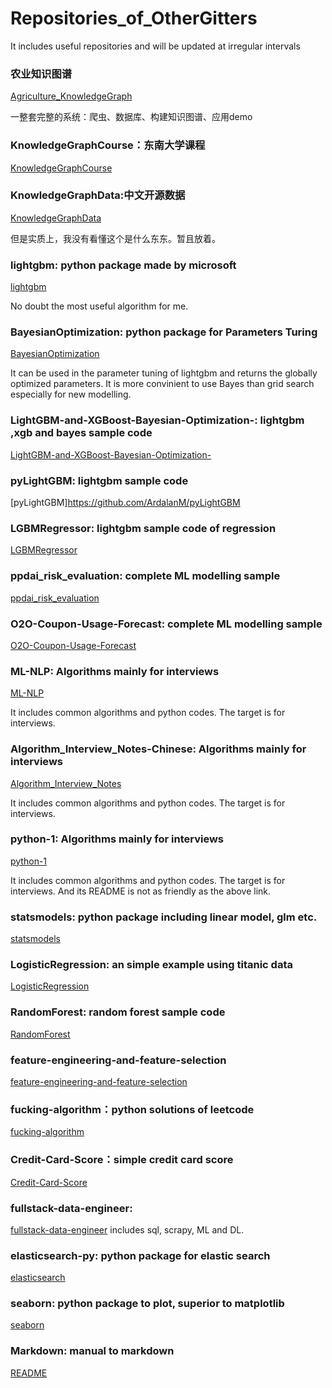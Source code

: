 # Repositories_of_OtherGitters
It includes useful repositories and will be updated at irregular intervals

### 农业知识图谱 
[Agriculture_KnowledgeGraph](https://github.com/qq547276542/Agriculture_KnowledgeGraph)

一整套完整的系统：爬虫、数据库、构建知识图谱、应用demo

### KnowledgeGraphCourse：东南大学课程
[KnowledgeGraphCourse](https://github.com/npubird/KnowledgeGraphCourse)

### KnowledgeGraphData:中文开源数据
[KnowledgeGraphData](https://github.com/ownthink/KnowledgeGraphData)

但是实质上，我没有看懂这个是什么东东。暂且放着。

### lightgbm: python package made by microsoft
[lightgbm](https://github.com/microsoft/LightGBM)

No doubt the most useful algorithm for me.

### BayesianOptimization: python package for Parameters Turing
[BayesianOptimization](https://github.com/fmfn/BayesianOptimization)

It can be used in the parameter tuning of lightgbm and returns the globally optimized parameters. It is more convinient to use Bayes than grid search especially for new modelling.

### LightGBM-and-XGBoost-Bayesian-Optimization-: lightgbm ,xgb and bayes sample code
[LightGBM-and-XGBoost-Bayesian-Optimization-](https://github.com/toughgayliyanyu/LightGBM-and-XGBoost-Bayesian-Optimization-)

### pyLightGBM: lightgbm sample code 
[pyLightGBM]https://github.com/ArdalanM/pyLightGBM

### LGBMRegressor: lightgbm sample code of regression
[LGBMRegressor](https://github.com/albertkklam/LGBMRegressor)

### ppdai_risk_evaluation: complete ML modelling sample
[ppdai_risk_evaluation](https://github.com/wikke/ppdai_risk_evaluation)

### O2O-Coupon-Usage-Forecast: complete ML modelling sample
[O2O-Coupon-Usage-Forecast](https://github.com/wepe/O2O-Coupon-Usage-Forecast)

### ML-NLP: Algorithms mainly for interviews
[ML-NLP](https://github.com/NLP-LOVE/ML-NLP)

It includes common algorithms and python codes. The target is for interviews.

### Algorithm_Interview_Notes-Chinese: Algorithms mainly for interviews
[Algorithm_Interview_Notes](https://github.com/vivienzou1/DL-Notes-for-Interview)

It includes common algorithms and python codes. The target is for interviews.

### python-1: Algorithms mainly for interviews
[python-1](https://github.com/TheAlgorithms/Python)

It includes common algorithms and python codes. The target is for interviews. And its README is not as friendly as the above link.

### statsmodels: python package including linear model, glm etc.
[statsmodels](https://github.com/statsmodels/statsmodels)

### LogisticRegression: an simple example using titanic data
[LogisticRegression](https://github.com/perborgen/LogisticRegression)

### RandomForest: random forest sample code 
[RandomForest](https://github.com/zhaoxingfeng/RandomForest)

### feature-engineering-and-feature-selection
[feature-engineering-and-feature-selection](https://github.com/Yimeng-Zhang/feature-engineering-and-feature-selection)

### fucking-algorithm：python solutions of leetcode
[fucking-algorithm](https://github.com/labuladong/fucking-algorithm)

### Credit-Card-Score：simple credit card score
[Credit-Card-Score](https://github.com/lavender28/Credit-Card-Score)


### fullstack-data-engineer:
[fullstack-data-engineer](https://github.com/Honlan/fullstack-data-engineer)
includes sql, scrapy, ML and DL.

### elasticsearch-py: python package for elastic search
[elasticsearch](https://github.com/elastic/elasticsearch-py)

### seaborn: python package to plot, superior to matplotlib
[seaborn](https://github.com/mwaskom/seaborn)

### Markdown: manual to markdown
[README](https://github.com/RachelGuan-WTW/README)

